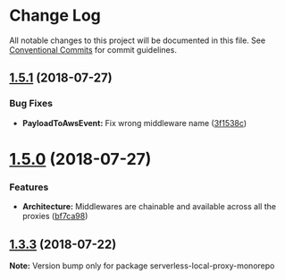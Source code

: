 # Change Log

All notable changes to this project will be documented in this file.
See [Conventional Commits](https://conventionalcommits.org) for commit guidelines.

<a name="1.5.1"></a>
## [1.5.1](https://github.com/useless-stuff/serverless-proxy/compare/v1.5.0...v1.5.1) (2018-07-27)


### Bug Fixes

* **PayloadToAwsEvent:** Fix wrong middleware name ([3f1538c](https://github.com/useless-stuff/serverless-proxy/commit/3f1538c))




<a name="1.5.0"></a>
# [1.5.0](https://github.com/useless-stuff/serverless-proxy/compare/v1.4.8...v1.5.0) (2018-07-27)


### Features

* **Architecture:** Middlewares are chainable and available across all the proxies ([bf7ca98](https://github.com/useless-stuff/serverless-proxy/commit/bf7ca98))




<a name="1.3.3"></a>
## [1.3.3](https://github.com/useless-stuff/serverless-local-proxy/compare/v1.3.2...v1.3.3) (2018-07-22)




**Note:** Version bump only for package serverless-local-proxy-monorepo
